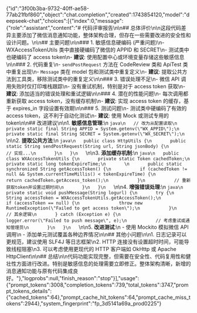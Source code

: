 {"id":"3f00b3ba-9732-40ff-ae58-77ab21fbf860","object":"chat.completion","created":1743854120,"model":"deepseek-chat","choices":[{"index":0,"message":{"role":"assistant","content":"# 代码评审报告\n\n## 总体评价\n\n这段代码差异主要添加了微信消息通知功能，整体架构合理，但存在一些需要改进的安全性和设计问题。\n\n## 主要问题\n\n### 1. 敏感信息硬编码 (严重问题)\n- WXAccessTokenUtils 类中直接硬编码了微信的 APPID 和 SECRET\n- 测试类中也硬编码了 access token\n- **建议**: 使用配置中心或环境变量存储这些敏感信息\n\n### 2. 代码重复\n- `sendPostRequest` 方法在 CodeReview 类和 ApiTest 类中重复出现\n- `Message` 类在 model 包和测试类中重复定义\n- **建议**: 提取公共方法到工具类，移除测试类中的重复定义\n\n### 3. 错误处理不足\n- 微信 API 调用失败时仅打印堆栈跟踪\n- 没有重试机制，特别是对于 access token 获取\n- **建议**: 添加适当的错误处理和重试逻辑\n\n### 4. 潜在的性能问题\n- 每次调用都重新获取 access token，没有缓存机制\n- **建议**: 实现 access token 的缓存，基于 expires_in 字段设置有效期\n\n### 5. 测试问题\n- 测试类中硬编码了有效的 access token，这不利于自动化测试\n- **建议**: 使用 Mock 或测试专用的 token\n\n## 改进建议\n\n1. **敏感信息管理**:\n   ```java\n   // 改为从配置读取\n   private static final String APPID = System.getenv(\"WX_APPID\");\n   private static final String SECRET = System.getenv(\"WX_SECRET\");\n   ```\n\n2. **提取公共方法**:\n   ```java\n   public class HttpUtils {\n       public static String sendPostRequest(String url, String jsonBody) {\n           // 实现...\n       }\n   }\n   ```\n\n3. **添加缓存机制**:\n   ```java\n   public class WXAccessTokenUtils {\n       private static Token cachedToken;\n       private static long tokenExpireTime;\n       \n       public static synchronized String getAccessToken() {\n           if (cachedToken != null && System.currentTimeMillis() < tokenExpireTime) {\n               return cachedToken.getAccess_token();\n           }\n           // 重新获取token并设置过期时间\n       }\n   }\n   ```\n\n4. **增强错误处理**:\n   ```java\n   private static void pushMessage(String logurl) {\n       try {\n           String accessToken = WXAccessTokenUtils.getAccessToken();\n           if (accessToken == null) {\n               throw new RuntimeException(\"Failed to get access token\");\n           }\n           // 其余逻辑\n       } catch (Exception e) {\n           logger.error(\"Failed to push message\", e);\n           // 考虑重试或通知管理员\n       }\n   }\n   ```\n\n5. **改进测试**:\n   - 使用 Mockito 模拟微信 API 调用\n   - 添加单元测试覆盖各种边界情况\n\n## 其他小问题\n\n1. 日志记录可以更规范，建议使用 SLF4J 等日志框架\n2. HTTP 连接没有设置超时时间，可能导致线程阻塞\n3. 可以考虑使用更现代的 HTTP 客户端如 OkHttp 或 Apache HttpClient\n\n## 总结\n\n代码功能实现完整，但需要在安全性、代码复用性和健壮性方面进行改进。特别是敏感信息的处理需要立即修正。整体架构清晰，新增的消息通知功能与原有代码集成良好。"},"logprobs":null,"finish_reason":"stop"}],"usage":{"prompt_tokens":3008,"completion_tokens":739,"total_tokens":3747,"prompt_tokens_details":{"cached_tokens":64},"prompt_cache_hit_tokens":64,"prompt_cache_miss_tokens":2944},"system_fingerprint":"fp_3d5141a69a_prod0225"}